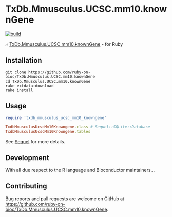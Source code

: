 # TxDb.Mmusculus.UCSC.mm10.knownGene

[![build](https://github.com/ruby-on-bioc/TxDb.Mmusculus.UCSC.mm10.knownGene/actions/workflows/ci.yml/badge.svg)](https://github.com/ruby-on-bioc/TxDb.Mmusculus.UCSC.mm10.knownGene/actions/workflows/ci.yml)

:notes: [TxDb.Mmusculus.UCSC.mm10.knownGene](https://bioconductor.org/packages/TxDb.Mmusculus.UCSC.mm10.knownGene/) - for Ruby

## Installation

```
git clone https://github.com/ruby-on-bioc/TxDb.Mmusculus.UCSC.mm10.knownGene
cd TxDb.Mmusculus.UCSC.mm10.knownGene
rake extdata:download
rake install
```

## Usage

```ruby
require 'txdb_mmusculus_ucsc_mm10_knowngene'

TxdbMmusculusUcscMm10Knowngene.class # Sequel::SQLite::Database
TxdbMmusculusUcscMm10Knowngene.tables
```

See [Sequel](https://github.com/jeremyevans/sequel) for more details.

## Development

With all due respect to the R language and Bioconductor maintainers...

## Contributing

Bug reports and pull requests are welcome on GitHub at https://github.com/ruby-on-bioc/TxDb.Mmusculus.UCSC.mm10.knownGene.
